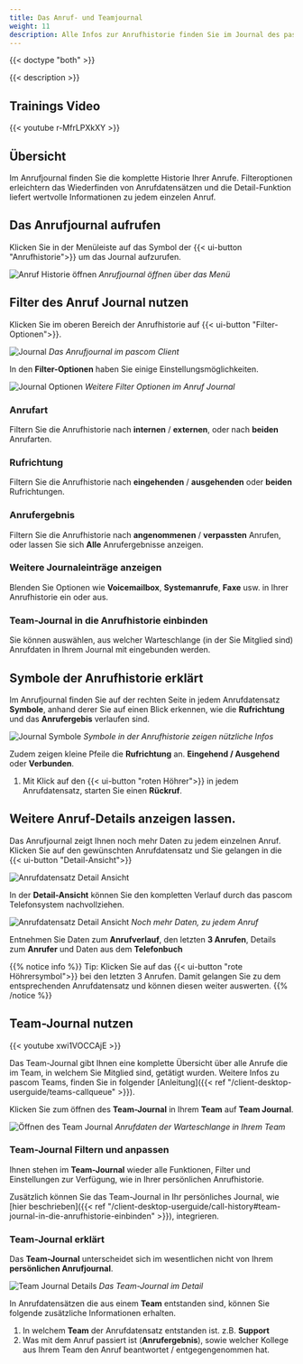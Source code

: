 ```yaml
---
title: Das Anruf- und Teamjournal
weight: 11
description: Alle Infos zur Anrufhistorie finden Sie im Journal des pascom Client
---
```


{{< doctype "both" >}}
 
{{< description >}}

## Trainings Video

{{< youtube r-MfrLPXkXY  >}} 


## Übersicht


Im Anrufjournal finden Sie die komplette Historie Ihrer Anrufe. Filteroptionen erleichtern das Wiederfinden von Anrufdatensätzen und die Detail-Funktion liefert wertvolle Informationen zu jedem einzelen Anruf.

## Das Anrufjournal aufrufen

Klicken Sie in der Menüleiste auf das Symbol der {{< ui-button "Anrufhistorie">}} um das Journal aufzurufen.

![Anruf Historie öffnen](open_call_history.jpg)
*Anrufjournal öffnen über das Menü*
</br>

## Filter des Anruf Journal nutzen

Klicken Sie im oberen Bereich der Anrufhistorie auf {{< ui-button "Filter-Optionen">}}.

![Journal](journal.de.jpg)
*Das Anrufjournal im pascom Client*
</br>

In den **Filter-Optionen** haben Sie einige Einstellungsmöglichkeiten.

![Journal Optionen](journal_options.de.jpg)
*Weitere Filter Optionen im Anruf Journal*
</br>

### Anrufart

Filtern Sie die Anrufhistorie nach **internen** / **externen**, oder nach **beiden** Anrufarten.

### Rufrichtung

Filtern Sie die Anrufhistorie nach **eingehenden** / **ausgehenden** oder **beiden** Rufrichtungen.

### Anrufergebnis

Filtern Sie die Anrufhistorie nach **angenommenen** / **verpassten** Anrufen, oder lassen Sie sich **Alle** Anrufergebnisse anzeigen.

### Weitere Journaleinträge anzeigen

Blenden Sie Optionen wie **Voicemailbox**, **Systemanrufe**, **Faxe** usw. in Ihrer Anrufhistorie ein oder aus. 

### Team-Journal in die Anrufhistorie einbinden

Sie können auswählen, aus welcher Warteschlange (in der Sie Mitglied sind) Anrufdaten in Ihrem Journal mit eingebunden werden. 

## Symbole der Anrufhistorie erklärt

Im Anrufjournal finden Sie auf der rechten Seite in jedem Anrufdatensatz **Symbole**, anhand derer Sie auf einen Blick erkennen, wie die **Rufrichtung** und das **Anrufergebis** verlaufen sind.

![Journal Symbole](colors_explained.de.jpg)
*Symbole in der Anrufhistorie zeigen nützliche Infos*

Zudem zeigen kleine Pfeile die **Rufrichtung** an. **Eingehend / Ausgehend** oder **Verbunden**.

1. Mit Klick auf den {{< ui-button "roten Höhrer">}} in jedem Anrufdatensatz, starten Sie einen **Rückruf**.

## Weitere Anruf-Details anzeigen lassen.

Das Anrufjournal zeigt Ihnen noch mehr Daten zu jedem einzelnen Anruf. Klicken Sie auf den gewünschten Anrufdatensatz und Sie gelangen in die {{< ui-button "Detail-Ansicht">}}

![Anrufdatensatz Detail Ansicht](journal_details.de.jpg)


In der **Detail-Ansicht** können Sie den kompletten Verlauf durch das pascom Telefonsystem nachvollziehen.

![Anrufdatensatz Detail Ansicht](journal_details_view.de.jpg)
*Noch mehr Daten, zu jedem Anruf*


Entnehmen Sie Daten zum **Anrufverlauf**, den letzten **3 Anrufen**, Details zum **Anrufer** und Daten aus dem **Telefonbuch**

{{% notice info %}}
Tip: Klicken Sie auf das {{< ui-button "rote Höhrersymbol">}} bei den letzten 3 Anrufen. Damit gelangen Sie zu dem entsprechenden Anrufdatensatz und können diesen weiter auswerten.
{{% /notice %}}

## Team-Journal nutzen

{{< youtube xwi1VOCCAjE >}} 

Das Team-Journal gibt Ihnen eine komplette Übersicht über alle Anrufe die im Team, in welchem Sie Mitglied sind, getätigt wurden. Weitere Infos zu pascom Teams, finden Sie in folgender [Anleitung]({{< ref "/client-desktop-userguide/teams-callqueue" >}}).

Klicken Sie zum öffnen des **Team-Journal** in Ihrem **Team** auf **Team Journal**.

![Öffnen des Team Journal](open_team_journal.de.jpg)
*Anrufdaten der Warteschlange in Ihrem Team*

### Team-Journal Filtern und anpassen

Ihnen stehen im **Team-Journal** wieder alle Funktionen, Filter und Einstellungen zur Verfügung, wie in Ihrer persönlichen Anrufhistorie.

Zusätzlich können Sie das Team-Journal in Ihr persönliches Journal, wie [hier beschrieben]({{< ref "/client-desktop-userguide/call-history#team-journal-in-die-anrufhistorie-einbinden" >}}), integrieren.

### Team-Journal erklärt

Das **Team-Journal** unterscheidet sich im wesentlichen nicht von Ihrem **persönlichen Anrufjournal**. 

![Team Journal Details](team_journal_details.de.jpg)
*Das Team-Journal im Detail*

In Anrufdatensätzen die aus einem **Team** entstanden sind, können Sie folgende zusätzliche Informationen erhalten.

1. In welchem **Team** der Anrufdatensatz entstanden ist. z.B. **Support**
2. Was mit dem Anruf passiert ist (**Anrufergebnis**), sowie welcher Kollege aus Ihrem Team den Anruf beantwortet / entgegengenommen hat.   

<br />










